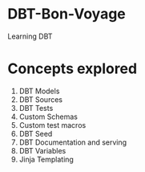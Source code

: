# DBT-Bon-Voyage
Learning DBT
# Concepts explored
1. DBT Models
2. DBT Sources
3. DBT Tests
4. Custom Schemas
5. Custom test macros
6. DBT Seed
7. DBT Documentation and serving
8. DBT Variables
9. Jinja Templating 